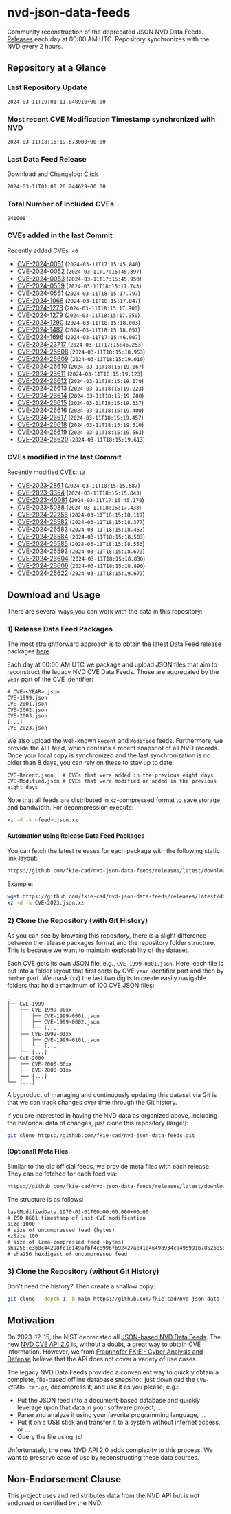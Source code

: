 # nvd-json-data-feeds

Community reconstruction of the deprecated JSON NVD Data Feeds. 
[Releases](https://github.com/fkie-cad/nvd-json-data-feeds/releases/latest) each day at 00:00 AM UTC.
Repository synchronizes with the NVD every 2 hours.

## Repository at a Glance

### Last Repository Update

```plain
2024-03-11T19:01:11.048910+00:00
```

### Most recent CVE Modification Timestamp synchronized with NVD

```plain
2024-03-11T18:15:19.673000+00:00
```

### Last Data Feed Release

Download and Changelog: [Click](https://github.com/fkie-cad/nvd-json-data-feeds/releases/latest)

```plain
2024-03-11T01:00:20.244629+00:00
```

### Total Number of included CVEs

```plain
241008
```

### CVEs added in the last Commit

Recently added CVEs: `46`

* [CVE-2024-0051](CVE-2024/CVE-2024-00xx/CVE-2024-0051.json) (`2024-03-11T17:15:45.840`)
* [CVE-2024-0052](CVE-2024/CVE-2024-00xx/CVE-2024-0052.json) (`2024-03-11T17:15:45.897`)
* [CVE-2024-0053](CVE-2024/CVE-2024-00xx/CVE-2024-0053.json) (`2024-03-11T17:15:45.950`)
* [CVE-2024-0559](CVE-2024/CVE-2024-05xx/CVE-2024-0559.json) (`2024-03-11T18:15:17.743`)
* [CVE-2024-0561](CVE-2024/CVE-2024-05xx/CVE-2024-0561.json) (`2024-03-11T18:15:17.797`)
* [CVE-2024-1068](CVE-2024/CVE-2024-10xx/CVE-2024-1068.json) (`2024-03-11T18:15:17.847`)
* [CVE-2024-1273](CVE-2024/CVE-2024-12xx/CVE-2024-1273.json) (`2024-03-11T18:15:17.900`)
* [CVE-2024-1279](CVE-2024/CVE-2024-12xx/CVE-2024-1279.json) (`2024-03-11T18:15:17.950`)
* [CVE-2024-1290](CVE-2024/CVE-2024-12xx/CVE-2024-1290.json) (`2024-03-11T18:15:18.003`)
* [CVE-2024-1487](CVE-2024/CVE-2024-14xx/CVE-2024-1487.json) (`2024-03-11T18:15:18.057`)
* [CVE-2024-1696](CVE-2024/CVE-2024-16xx/CVE-2024-1696.json) (`2024-03-11T17:15:46.007`)
* [CVE-2024-23717](CVE-2024/CVE-2024-237xx/CVE-2024-23717.json) (`2024-03-11T17:15:46.253`)
* [CVE-2024-26608](CVE-2024/CVE-2024-266xx/CVE-2024-26608.json) (`2024-03-11T18:15:18.953`)
* [CVE-2024-26609](CVE-2024/CVE-2024-266xx/CVE-2024-26609.json) (`2024-03-11T18:15:19.010`)
* [CVE-2024-26610](CVE-2024/CVE-2024-266xx/CVE-2024-26610.json) (`2024-03-11T18:15:19.067`)
* [CVE-2024-26611](CVE-2024/CVE-2024-266xx/CVE-2024-26611.json) (`2024-03-11T18:15:19.123`)
* [CVE-2024-26612](CVE-2024/CVE-2024-266xx/CVE-2024-26612.json) (`2024-03-11T18:15:19.170`)
* [CVE-2024-26613](CVE-2024/CVE-2024-266xx/CVE-2024-26613.json) (`2024-03-11T18:15:19.223`)
* [CVE-2024-26614](CVE-2024/CVE-2024-266xx/CVE-2024-26614.json) (`2024-03-11T18:15:19.280`)
* [CVE-2024-26615](CVE-2024/CVE-2024-266xx/CVE-2024-26615.json) (`2024-03-11T18:15:19.337`)
* [CVE-2024-26616](CVE-2024/CVE-2024-266xx/CVE-2024-26616.json) (`2024-03-11T18:15:19.400`)
* [CVE-2024-26617](CVE-2024/CVE-2024-266xx/CVE-2024-26617.json) (`2024-03-11T18:15:19.457`)
* [CVE-2024-26618](CVE-2024/CVE-2024-266xx/CVE-2024-26618.json) (`2024-03-11T18:15:19.510`)
* [CVE-2024-26619](CVE-2024/CVE-2024-266xx/CVE-2024-26619.json) (`2024-03-11T18:15:19.563`)
* [CVE-2024-26620](CVE-2024/CVE-2024-266xx/CVE-2024-26620.json) (`2024-03-11T18:15:19.613`)


### CVEs modified in the last Commit

Recently modified CVEs: `13`

* [CVE-2023-2861](CVE-2023/CVE-2023-28xx/CVE-2023-2861.json) (`2024-03-11T18:15:15.687`)
* [CVE-2023-3354](CVE-2023/CVE-2023-33xx/CVE-2023-3354.json) (`2024-03-11T18:15:15.843`)
* [CVE-2023-40081](CVE-2023/CVE-2023-400xx/CVE-2023-40081.json) (`2024-03-11T17:15:45.170`)
* [CVE-2023-5088](CVE-2023/CVE-2023-50xx/CVE-2023-5088.json) (`2024-03-11T18:15:17.433`)
* [CVE-2024-22256](CVE-2024/CVE-2024-222xx/CVE-2024-22256.json) (`2024-03-11T18:15:18.117`)
* [CVE-2024-26582](CVE-2024/CVE-2024-265xx/CVE-2024-26582.json) (`2024-03-11T18:15:18.377`)
* [CVE-2024-26583](CVE-2024/CVE-2024-265xx/CVE-2024-26583.json) (`2024-03-11T18:15:18.453`)
* [CVE-2024-26584](CVE-2024/CVE-2024-265xx/CVE-2024-26584.json) (`2024-03-11T18:15:18.503`)
* [CVE-2024-26585](CVE-2024/CVE-2024-265xx/CVE-2024-26585.json) (`2024-03-11T18:15:18.553`)
* [CVE-2024-26593](CVE-2024/CVE-2024-265xx/CVE-2024-26593.json) (`2024-03-11T18:15:18.673`)
* [CVE-2024-26604](CVE-2024/CVE-2024-266xx/CVE-2024-26604.json) (`2024-03-11T18:15:18.830`)
* [CVE-2024-26606](CVE-2024/CVE-2024-266xx/CVE-2024-26606.json) (`2024-03-11T18:15:18.890`)
* [CVE-2024-26622](CVE-2024/CVE-2024-266xx/CVE-2024-26622.json) (`2024-03-11T18:15:19.673`)


## Download and Usage

There are several ways you can work with the data in this repository:

### 1) Release Data Feed Packages

The most straightforward approach is to obtain the latest Data Feed release packages [here](https://github.com/fkie-cad/nvd-json-data-feeds/releases/latest).

Each day at 00:00 AM UTC we package and upload JSON files that aim to reconstruct the legacy NVD CVE Data Feeds.
Those are aggregated by the `year` part of the CVE identifier:

```
# CVE-<YEAR>.json
CVE-1999.json
CVE-2001.json
CVE-2002.json
CVE-2003.json
[...]
CVE-2023.json
```

We also upload the well-known `Recent` and `Modified` feeds.
Furthermore, we provide the `All` feed, which contains a recent snapshot of all NVD records.
Once your local copy is synchronized and the last synchronization is no older than 8 days, you can rely on these to stay up to date:

```plain
CVE-Recent.json   # CVEs that were added in the previous eight days
CVE-Modified.json # CVEs that were modified or added in the previous eight days
```

Note that all feeds are distributed in `xz`-compressed format to save storage and bandwidth.
For decompression execute:

```sh
xz -d -k <feed>.json.xz
```


#### Automation using Release Data Feed Packages

You can fetch the latest releases for each package with the following static link layout:

```sh
https://github.com/fkie-cad/nvd-json-data-feeds/releases/latest/download/CVE-<YEAR>.json.xz
```

Example:

```sh
wget https://github.com/fkie-cad/nvd-json-data-feeds/releases/latest/download/CVE-2023.json.xz
xz -d -k CVE-2023.json.xz
```



### 2) Clone the Repository (with Git History)

As you can see by browsing this repository, there is a slight difference between the release packages format and the repository folder structure.
This is because we want to maintain explorability of the dataset.

Each CVE gets its own JSON file, e.g., `CVE-1999-0001.json`.
Here, each file is put into a folder layout that first sorts by CVE `year` identifier part and then by `number` part.
We mask (`xx`) the last two digits to create easily navigable folders that hold a maximum of 100 CVE JSON files:

```plain
.
├── CVE-1999
│   ├── CVE-1999-00xx
│   │   ├── CVE-1999-0001.json
│   │   ├── CVE-1999-0002.json
│   │   └── [...]
│   ├── CVE-1999-01xx
│   │   ├── CVE-1999-0101.json
│   │   └── [...]
│   └── [...]
├── CVE-2000
│   ├── CVE-2000-00xx
│   ├── CVE-2000-01xx
│   └── [...]
└── [...]
```

A byproduct of managing and continuously updating this dataset via Git is that we can track changes over time through the Git history.

If you are interested in having the NVD data as organized above, including the historical data of changes, just clone this repository (large!):

```sh
git clone https://github.com/fkie-cad/nvd-json-data-feeds.git
```

#### (Optional) Meta Files

Similar to the old official feeds, we provide meta files with each release. They can be fetched for each feed via:

```sh
https://github.com/fkie-cad/nvd-json-data-feeds/releases/latest/download/CVE-<YEAR>.meta
```

The structure is as follows:

```plain
lastModifiedDate:1970-01-01T00:00:00.000+00:00                          # ISO 8601 timestamp of last CVE modification
size:1000                                                               # size of uncompressed feed (bytes)
xzSize:100                                                              # size of lzma-compressed feed (bytes)
sha256:e3b0c44298fc1c149afbf4c8996fb92427ae41e4649b934ca495991b7852b855 # sha256 hexdigest of uncompressed feed
```


### 3) Clone the Repository (without Git History)

Don't need the history? Then create a shallow copy:

```sh
git clone --depth 1 -b main https://github.com/fkie-cad/nvd-json-data-feeds.git
```

## Motivation

On 2023-12-15, the NIST deprecated all [JSON-based NVD Data Feeds](https://nvd.nist.gov/vuln/data-feeds#divRetirementBanner-1).
The new [NVD CVE API 2.0](https://nvd.nist.gov/developers/vulnerabilities) is, without a doubt, a great way to obtain CVE information.
However, we from [Fraunhofer FKIE - Cyber Analysis and Defense](https://www.fkie.fraunhofer.de/en/departments/cad.html) believe that the API does not cover a variety of use cases.

The legacy NVD Data Feeds provided a convenient way to quickly obtain a complete, file-based offline database snapshot; just download the `CVE-<YEAR>.tar.gz`, decompress it, and use it as you please, e.g.:

* Put the JSON feed into a document-based database and quickly leverage upon that data in your software project, ...
* Parse and analyze it using your favorite programming language, ...
* Put it on a USB stick and transfer it to a system without internet access, or ...
* Query the file using `jq`!

Unfortunately, the new NVD API 2.0 adds complexity to this process.
We want to preserve ease of use by reconstructing these data sources.

## Non-Endorsement Clause

This project uses and redistributes data from the NVD API but is not endorsed or certified by the NVD.